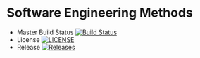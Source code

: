 # Software Engineering Methods

- Master Build Status [![Build Status](https://travis-ci.com/Scott-Darroch/sem.svg?branch=master)](https://travis-ci.com/Scott-Darroch/sem)
- License [![LICENSE](https://img.shields.io/github/license/Scott-Darroch/sem.svg?style=flat-square)](https://github.com/Scott-Darroch/sem/blob/master/LICENSE)
- Release [![Releases](https://img.shields.io/github/release/Scott-Darroch/sem/all.svg?style=flat-square)](https://github.com/Scott-Darroch/sem/releases)